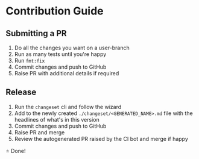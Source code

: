 # Contribution Guide


## Submitting a PR

1. Do all the changes you want on a user-branch
2. Run as many tests until you're happy
3. Run `fmt:fix`
4. Commit changes and push to GitHub
5. Raise PR with additional details if required

## Release

1. Run the `changeset` cli and follow the wizard 
2. Add to the newly created `./changeset/<GENERATED_NAME>.md` file with the headlines of what's in this version
3. Commit changes and push to GitHub
4. Raise PR and merge
5. Review the autogenerated PR raised by the CI bot and merge if happy

:star: Done!
